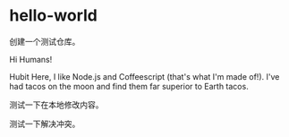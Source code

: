 ﻿# hello-world
创建一个测试仓库。

Hi Humans!

Hubit Here, I like Node.js and Coffeescript (that's what I'm made of!).
I've had tacos on the moon and find them far superior to Earth tacos.

测试一下在本地修改内容。

测试一下解决冲突。


